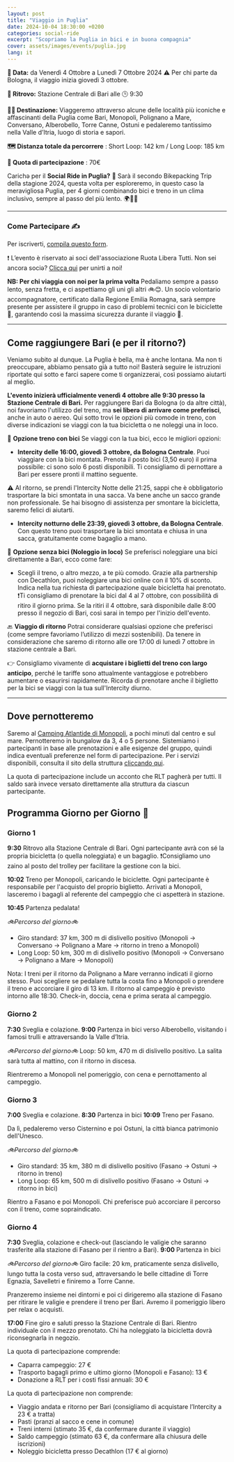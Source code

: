 ```yaml
---
layout: post
title: "Viaggio in Puglia"
date: 2024-10-04 18:30:00 +0200
categories: social-ride
excerpt: "Scopriamo la Puglia in bici e in buona compagnia"
cover: assets/images/events/puglia.jpg
lang: it
---
```

**📅 Data:** da Venerdì 4 Ottobre a Lunedì 7 Ottobre 2024 
⚠ Per chi parte da Bologna, il viaggio inizia giovedì 3 ottobre.

**📍 Ritrovo:** Stazione Centrale di Bari alle 🕒 9:30

**🚴‍♂️ Destinazione:** Viaggeremo attraverso alcune delle località più iconiche e affascinanti della Puglia come Bari, Monopoli, Polignano a Mare, Conversano, Alberobello, Torre Canne, Ostuni e pedaleremo tantissimo nella Valle d’Itria, luogo di storia e sapori.

**🗺️ Distanza totale da percorrere** : Short Loop: 142 km / Long Loop: 185 km

**💸 Quota di partecipazione** : 70€

Carichə per il **Social Ride in Puglia?** 🌅 
Sarà il secondo Bikepacking Trip della stagione 2024, questa volta per esploreremo, in questo caso la meravigliosa Puglia, per 4 giorni combinando bici e treno in un clima inclusivo, sempre al passo del più lento. 🌍🚴🤗

---
### **Come Partecipare ✍️**

Per iscriverti, [compila questo form](https://docs.google.com/forms/d/e/1FAIpQLSemWHr5k8IF_8FuZw9fVDUSU3spDXbuGQ1F_Z_8qQ5m0c_LSg/viewform?usp=sf_link).

❗️ L’evento è riservato ai soci dell'associazione Ruota Libera Tutti. 
Non sei ancora sociə? [Clicca qui](/tesseramento) per unirti a noi!

**NB: Per chi viaggia con noi per la prima volta**
Pedaliamo sempre a passo lento, senza fretta, e ci aspettiamo gli uni gli altri 🚲😊. 
Un socio volontario accompagnatore, certificato dalla Regione Emilia Romagna, sarà sempre presente per assistere il gruppo in caso di problemi tecnici con le biciclette 🔧, garantendo così la massima sicurezza durante il viaggio 🚀.

---

## Come raggiungere Bari (e per il ritorno?)

Veniamo subito al dunque. La Puglia è bella, ma è anche lontana. Ma non ti preoccupare, abbiamo pensato già a tutto noi! Basterà seguire le istruzioni riportate qui sotto e farci sapere come ti organizzerai, così possiamo aiutarti al meglio. 

**L'evento inizierà ufficialmente venerdì 4 ottobre alle 9:30 presso la Stazione Centrale di Bari.** Per raggiungere Bari da Bologna (o da altre città), noi favoriamo l'utilizzo del treno, ma **sei liberə di arrivare come preferisci**, anche in auto o aereo. Qui sotto trovi le opzioni più comode in treno, con diverse indicazioni se viaggi con la tua bicicletta o ne noleggi una in loco.

🚆 **Opzione treno con bici**
Se viaggi con la tua bici, ecco le migliori opzioni:
- **Intercity delle 16:00, giovedì 3 ottobre, da Bologna Centrale**. 
Puoi viaggiare con la bici montata. Prenota il posto bici (3,50 euro) il prima possibile: ci sono solo 6 posti disponibili. Ti consigliamo di pernottare a Bari per essere pronti il mattino seguente.

⚠️ Al ritorno, se prendi l'Intercity Notte delle 21:25, sappi che è obbligatorio trasportare la bici smontata in una sacca. Va bene anche un sacco grande non professionale. Se hai bisogno di assistenza per smontare la bicicletta, saremo felici di aiutarti.

- **Intercity notturno delle 23:39, giovedì 3 ottobre, da Bologna Centrale**. 
Con questo treno puoi trasportare la bici smontata e chiusa in una sacca, gratuitamente come bagaglio a mano.

🚆 **Opzione senza bici (Noleggio in loco)**
Se preferisci noleggiare una bici direttamente a Bari, ecco come fare:
- Scegli il treno, o altro mezzo, a te più comodo. Grazie alla partnership con Decathlon, puoi noleggiare una bici online con il 10% di sconto. Indica nella tua richiesta di partecipazione quale bicicletta hai prenotato.
❗️Ti consigliamo di prenotare la bici dal 4 al 7 ottobre, con possibilità di ritiro il giorno prima. Se la ritiri il 4 ottobre, sarà disponibile dalle 8:00 presso il negozio di Bari, così sarai in tempo per l'inizio dell'evento.

🔙 **Viaggio di ritorno**
Potrai considerare qualsiasi opzione che preferisci (come sempre favoriamo l’utilizzo di mezzi sostenibili).
Da tenere in considerazione che saremo di ritorno alle ore 17:00 di lunedì 7 ottobre in stazione centrale a Bari. 

👉 Consigliamo vivamente di **acquistare i biglietti del treno con largo anticipo**, perché le tariffe sono attualmente vantaggiose e potrebbero aumentare o esaurirsi rapidamente. Ricorda di prenotare anche il biglietto per la bici se viaggi con la tua sull'Intercity diurno.

---

## Dove pernotteremo

Saremo al [Camping Atlantide di Monopoli](https://maps.app.goo.gl/u3JV87rSaArJin2Y6), a pochi minuti dal centro e sul mare. 
Pernotteremo in bungalow da 3, 4 o 5 persone. Sistemiamo i partecipanti in base alle prenotazioni e alle esigenze del gruppo, quindi indica eventuali preferenze nel form di partecipazione. Per i servizi disponibili, consulta il sito della struttura [cliccando qui](https://www.residenceatlantide.it/it/home/).

La quota di partecipazione include un acconto che RLT pagherà per tutti. Il saldo sarà invece versato direttamente alla struttura da ciascun partecipante.

## Programma Giorno per Giorno 📅
### Giorno 1

**9:30** Ritrovo alla Stazione Centrale di Bari. 
Ogni partecipante avrà con sé la propria bicicletta (o quella noleggiata) e un bagaglio. 
❗️Consigliamo uno zaino al posto del trolley per facilitare la gestione con la bici.

**10:02** Treno per Monopoli, caricando le biciclette. 
Ogni partecipante è responsabile per l'acquisto del proprio biglietto.
Arrivati a Monopoli, lasceremo i bagagli al referente del campeggio che ci aspetterà in stazione.

**10:45** Partenza pedalata!

*🚲Percorso del giorno🚲*
- Giro standard: 37 km, 300 m di dislivello positivo (Monopoli → Conversano → Polignano a Mare → ritorno in treno a Monopoli)
- Long Loop: 50 km, 300 m di dislivello positivo (Monopoli → Conversano → Polignano a Mare → Monopoli)

Nota: I treni per il ritorno da Polignano a Mare verranno indicati il giorno stesso. Puoi scegliere se pedalare tutta la costa fino a Monopoli o prendere il treno e accorciare il giro di 13 km. Il ritorno al campeggio è previsto intorno alle 18:30. Check-in, doccia, cena e prima serata al campeggio.

### Giorno 2
**7:30** Sveglia e colazione. 
**9:00** Partenza in bici verso Alberobello, visitando i famosi trulli e attraversando la Valle d’Itria.

*🚲Percorso del giorno🚲*
Loop: 50 km, 470 m di dislivello positivo. 
La salita sarà tutta al mattino, con il ritorno in discesa.

Rientreremo a Monopoli nel pomeriggio, con cena e pernottamento al campeggio.

### Giorno 3
**7:00** Sveglia e colazione. 
**8:30** Partenza in bici
**10:09** Treno per Fasano.

Da lì, pedaleremo verso Cisternino e poi Ostuni, la città bianca patrimonio dell'Unesco.

*🚲Percorso del giorno🚲*
- Giro standard: 35 km, 380 m di dislivello positivo (Fasano → Ostuni → ritorno in treno)
- Long Loop: 65 km, 500 m di dislivello positivo (Fasano → Ostuni → ritorno in bici)

Rientro a Fasano e poi Monopoli. Chi preferisce può accorciare il percorso con il treno, come sopraindicato.

### Giorno 4
**7:30** Sveglia, colazione e check-out (lasciando le valigie che saranno trasferite alla stazione di Fasano per il rientro a Bari).
**9:00** Partenza in bici

*🚲Percorso del giorno🚲*
Giro facile: 20 km, praticamente senza dislivello, lungo tutta la costa verso sud, attraversando le belle cittadine di Torre Egnazia, Savelletri e finiremo a Torre Canne.

Pranzeremo insieme nei dintorni e poi ci dirigeremo alla stazione di Fasano per ritirare le valigie e prendere il treno per Bari. Avremo il pomeriggio libero per relax o acquisti.

**17:00** Fine giro e saluti presso la Stazione Centrale di Bari. 
Rientro individuale con il mezzo prenotato. Chi ha noleggiato la bicicletta dovrà riconsegnarla in negozio.


La quota di partecipazione comprende:
- Caparra campeggio: 27 €
- Trasporto bagagli primo e ultimo giorno (Monopoli e Fasano): 13 €
- Donazione a RLT per i costi fissi annuali: 30 €

La quota di partecipazione non comprende:
- Viaggio andata e ritorno per Bari (consigliamo di acquistare l’Intercity a 23 € a tratta)
- Pasti (pranzi al sacco e cene in comune)
- Treni interni (stimato 35 €, da confermare durante il viaggio)
- Saldo campeggio (stimato 63 €, da confermare alla chiusura delle iscrizioni)
- Noleggio bicicletta presso Decathlon (17 € al giorno)
